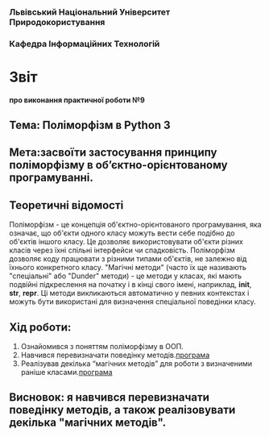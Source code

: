 ### Львівський Національний Університет Природокористування 


### Кафедра Інформаційних Технологій 

# Звіт

#### про виконання практичної роботи №9

## Тема: Поліморфізм в Python 3

## Мета:засвоїти застосування принципу поліморфізму в об’єктно-орієнтованому програмуванні.
## Теоретичні відомості 
Поліморфізм - це концепція об'єктно-орієнтованого програмування, яка означає, що об'єкти одного класу можуть вести себе подібно до об'єктів іншого класу. Це дозволяє використовувати об'єкти різних класів через їхні спільні інтерфейси чи спадковість. Поліморфізм дозволяє коду працювати з різними типами об'єктів, не залежно від їхнього конкретного класу.
"Магічні методи" (часто їх ще називають "спеціальні" або "Dunder" методи) - це методи у класах, які мають подвійні підкреслення на початку і в кінці свого імені, наприклад, __init__, __str__, __repr__. Ці методи викликаються автоматично у певних контекстах і можуть бути використані для визначення спеціальної поведінки класу.

## Хід роботи:
1. Ознайомився з поняттям поліморфізму в ООП.
2. Навчився перевизначати поведінку методів.[програма](script.py)
3. Реалізував декілька “магічних методів” для роботи з визначеними
раніше класами.[програма](script.py)

## Висновок: я навчився перевизначати поведінку методів, а також реалізовувати декілька "магічних методів".